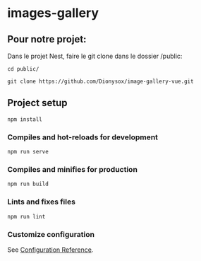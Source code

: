# images-gallery
## Pour notre projet:

Dans le projet Nest, faire le git clone dans le dossier /public:
```
cd public/
```
```
git clone https://github.com/Dionysox/image-gallery-vue.git
```

## Project setup
```
npm install
```

### Compiles and hot-reloads for development
```
npm run serve
```

### Compiles and minifies for production
```
npm run build
```

### Lints and fixes files
```
npm run lint
```

### Customize configuration
See [Configuration Reference](https://cli.vuejs.org/config/).
